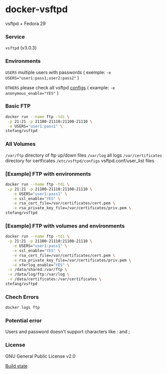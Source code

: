 # docker-vsftpd

vsftpd + Fedora 29

### Service
 
`vsftpd` (v3.0.3)

### Environments

`USERS` multiple users with passwords ( exemple: ```-e USERS="user1:pass1;user2:pass2"``` ) 

`OTHERS` please check all vsftpd [configs](http://vsftpd.beasts.org/vsftpd_conf.html) ( example: ```-e anonymous_enable="YES"``` ) 
      
### Basic FTP

```bash 
docker run --name ftp -tdi \
 -p 21:21 -p 21100-21110:21100-21110 \
 -e USERS="user1:pass1" \
stefang/vsftpd
```

### All Volumes

`/var/ftp` directory of ftp up/down files
`/var/log` all logs
`/var/certificates` directory for certficates
`/etc/vsftpd/configs` vsftpd.conf/user_list files

### [Example] FTP with environments

```bash 
docker run --name ftp -tdi \
 -p 21:21 -p 21100-21110:21100-21110 \
   -e USERS="user1:pass1" \
   -e ssl_enable="YES" \
   -e rsa_cert_file=/var/certificates/cert.pem \
   -e rsa_private_key_file=/var/certificates/priv.pem \
stefang/vsftpd
```


### [Example] FTP with volumes and environments

```bash 
docker run --name ftp -tdi \
 -p 21:21 -p 21100-21110:21100-21110 \
   -e USERS="user1:pass1" \
   -e ssl_enable="YES" \
   -e rsa_cert_file=/var/certificates/cert.pem \
   -e rsa_private_key_file=/var/certificates/priv.pem \
   -e xferlog_enable="YES" \
 -v /data/shared:/var/ftp \
 -v /data/log/ftp:/var/log \
 -v /data/certificates:/var/certificates \
stefang/vsftpd
```

### Chech Errors

```bash
docker logs ftp
```

### Potential error

Users and password doesn't support characters like : and ;
    
### License

GNU General Public License v2.0

    
[Build state](https://cloud.docker.com/repository/docker/stefang/vsftpd/builds)
